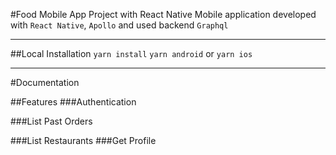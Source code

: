 #Food Mobile App Project with React Native
Mobile application developed with `React Native`, `Apollo` and used backend `Graphql`
___
##Local Installation
`yarn install`
`yarn android` or `yarn ios`
___
#Documentation

##Features
###Authentication
[](/images/login.png)

###List Past Orders

###List Restaurants
###Get Profile 

